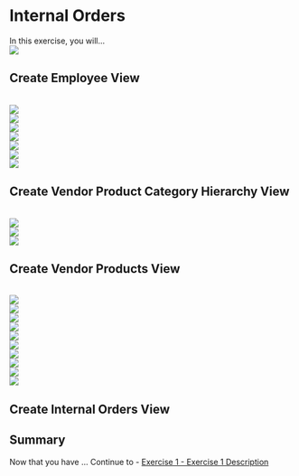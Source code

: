 # Internal Orders

In this exercise, you will...
<br>![](/exercises/ex4/images/InternalOrders.png)

## Create Employee View

<br>![](/exercises/ex4/images/create_employee_dimension_02.png)
<br>![](/exercises/ex4/images/create_employee_dimension_03.png)
<br>![](/exercises/ex4/images/create_employee_dimension_10.png)
<br>![](/exercises/ex4/images/create_employee_dimension_04.png)
<br>![](/exercises/ex4/images/create_employee_dimension_05.png)
<br>![](/exercises/ex4/images/create_employee_dimension_06.png)
<br>![](/exercises/ex4/images/create_employee_dimension_08.png)

## Create Vendor Product Category Hierarchy View


<br>![](/exercises/ex4/images/create_vendor_product_category_hierarchy_01.png)
<br>![](/exercises/ex4/images/create_vendor_product_category_hierarchy_02.png)
<br>![](/exercises/ex4/images/create_vendor_product_category_hierarchy_03.png)

## Create Vendor Products View
<br>![](/exercises/ex4/images/create_vendor_product_dimension_01.png)
<br>![](/exercises/ex4/images/create_vendor_product_dimension_02.png)
<br>![](/exercises/ex4/images/create_vendor_product_dimension_03.png)
<br>![](/exercises/ex4/images/create_vendor_product_dimension_04.png)
<br>![](/exercises/ex4/images/create_vendor_product_dimension_06.png)
<br>![](/exercises/ex4/images/create_vendor_product_dimension_07.png)
<br>![](/exercises/ex4/images/create_vendor_product_dimension_10.png)
<br>![](/exercises/ex4/images/create_vendor_product_dimension_09.png)
<br>![](/exercises/ex4/images/create_vendor_product_dimension_08.png)
<br>![](/exercises/ex4/images/create_vendor_product_dimension_05.png)

## Create Internal Orders View


## Summary

Now that you have ... 
Continue to - [Exercise 1 - Exercise 1 Description](../ex1/README.md)

